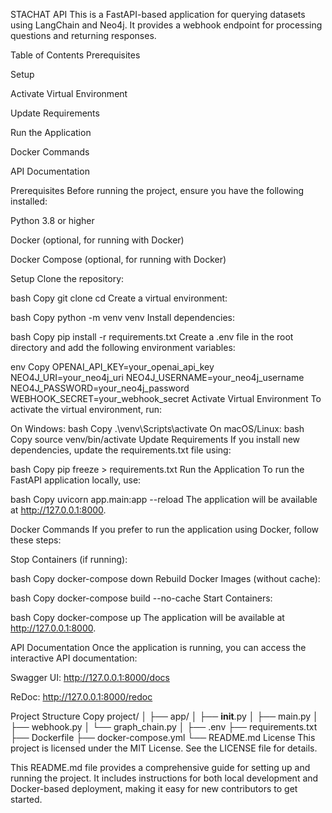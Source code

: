 STACHAT API
This is a FastAPI-based application for querying datasets using LangChain and Neo4j. It provides a webhook endpoint for processing questions and returning responses.

Table of Contents
Prerequisites

Setup

Activate Virtual Environment

Update Requirements

Run the Application

Docker Commands

API Documentation

Prerequisites
Before running the project, ensure you have the following installed:

Python 3.8 or higher

Docker (optional, for running with Docker)

Docker Compose (optional, for running with Docker)

Setup
Clone the repository:

bash
Copy
git clone <repository-url>
cd <project-folder>
Create a virtual environment:

bash
Copy
python -m venv venv
Install dependencies:

bash
Copy
pip install -r requirements.txt
Create a .env file in the root directory and add the following environment variables:

env
Copy
OPENAI_API_KEY=your_openai_api_key
NEO4J_URI=your_neo4j_uri
NEO4J_USERNAME=your_neo4j_username
NEO4J_PASSWORD=your_neo4j_password
WEBHOOK_SECRET=your_webhook_secret
Activate Virtual Environment
To activate the virtual environment, run:

On Windows:
bash
Copy
.\venv\Scripts\activate
On macOS/Linux:
bash
Copy
source venv/bin/activate
Update Requirements
If you install new dependencies, update the requirements.txt file using:

bash
Copy
pip freeze > requirements.txt
Run the Application
To run the FastAPI application locally, use:

bash
Copy
uvicorn app.main:app --reload
The application will be available at http://127.0.0.1:8000.

Docker Commands
If you prefer to run the application using Docker, follow these steps:

Stop Containers (if running):

bash
Copy
docker-compose down
Rebuild Docker Images (without cache):

bash
Copy
docker-compose build --no-cache
Start Containers:

bash
Copy
docker-compose up
The application will be available at http://127.0.0.1:8000.

API Documentation
Once the application is running, you can access the interactive API documentation:

Swagger UI: http://127.0.0.1:8000/docs

ReDoc: http://127.0.0.1:8000/redoc

Project Structure
Copy
project/
│
├── app/
│   ├── __init__.py
│   ├── main.py
│   ├── webhook.py
│   └── graph_chain.py
│
├── .env
├── requirements.txt
├── Dockerfile
├── docker-compose.yml
└── README.md
License
This project is licensed under the MIT License. See the LICENSE file for details.

This README.md file provides a comprehensive guide for setting up and running the project. It includes instructions for both local development and Docker-based deployment, making it easy for new contributors to get started.

